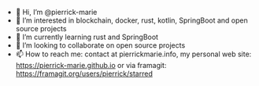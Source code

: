 - 👋 Hi, I’m @pierrick-marie
- 👀 I’m interested in blockchain, docker, rust, kotlin, SpringBoot and open source projects
- 🌱 I’m currently learning rust and SpringBoot
- 💞️ I’m looking to collaborate on open source projects
- 📫 How to reach me: contact at pierrickmarie.info, my personal web site:  https://pierrick-marie.github.io or via framagit: https://framagit.org/users/pierrick/starred


<!---
pierrick-marie/pierrick-marie is a ✨ special ✨ repository because its `README.md` (this file) appears on your GitHub profile.
You can click the Preview link to take a look at your changes.
--->
